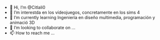 - 👋 Hi, I’m @Citlali0
- 👀 I’m interestda en los vídeojuegos, concretamente en los sims 4     
- 🌱 I’m currently learning Ingeniería en diseño multimedia, programación y animació 3D
- 💞️ I’m looking to collaborate on ...
- 📫 How to reach me ...

<!---
Citlali0/Citlali0 is a ✨ special ✨ repository because its `README.md` (this file) appears on your GitHub profile.
You can click the Preview link to take a look at your changes.
--->

